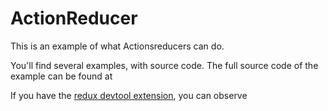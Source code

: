 # ActionReducer

This is an example of what Actionsreducers can do.

You'll find several examples, with source code.
The full source code of the example can be found at 

If you have the [redux devtool extension](https://github.com/zalmoxisus/redux-devtools-extension), you can observe